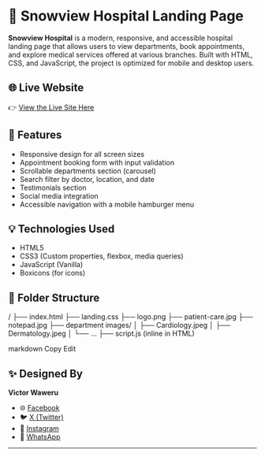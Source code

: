 # 🏥 Snowview Hospital Landing Page

**Snowview Hospital** is a modern, responsive, and accessible hospital landing page that allows users to view departments, book appointments, and explore medical services offered at various branches. Built with HTML, CSS, and JavaScript, the project is optimized for mobile and desktop users.

## 🌐 Live Website

👉 [View the Live Site Here](https://vickies-projects.github.io/Snowview-General-Hospital/landing.html)  
<!-- Replace with your actual deployed site link (e.g., GitHub Pages, Netlify, Vercel) -->

## 📸 Features

- Responsive design for all screen sizes
- Appointment booking form with input validation
- Scrollable departments section (carousel)
- Search filter by doctor, location, and date
- Testimonials section
- Social media integration
- Accessible navigation with a mobile hamburger menu

## 💡 Technologies Used

- HTML5
- CSS3 (Custom properties, flexbox, media queries)
- JavaScript (Vanilla)
- Boxicons (for icons)

## 📁 Folder Structure

/
├── index.html
├── landing.css
├── logo.png
├── patient-care.jpg
├── notepad.jpg
├── department images/
│ ├── Cardiology.jpeg
│ ├── Dermatology.jpeg
│ └── ...
├── script.js (inline in HTML)

markdown
Copy
Edit

## ✨ Designed By

**Victor Waweru**

- 🌐 [Facebook](https://www.facebook.com/victor.waweru.70831)  
- 🐦 [X (Twitter)](https://x.com/victorwawe4441?t=5RV8kuQ7UpQRe22TWjOdIQ&s=08)  
- 📸 [Instagram](https://www.instagram.com/v.wawz?igsh=OXd0ODI1Ymp4ZHJn)  
- 💬 [WhatsApp](https://wa.me/254769864327?text=Hello%2C%20I%20am%20reaching%20to%20know%20more%20about%20your%20services)

---
